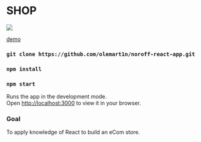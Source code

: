 # SHOP

<img src="https://ulcxpfjjujtdnmvvzzuz.supabase.co/storage/v1/object/public/portfolio/SHOP.png"/>

[demo](https://front-end-frameworks-ole-martin.netlify.app)
### `git clone https://github.com/olemart1n/noroff-react-app.git`
### `npm install`
### `npm start`

Runs the app in the development mode.\
Open [http://localhost:3000](http://localhost:3000) to view it in your browser.

### Goal
To apply knowledge of React to build an eCom store.
